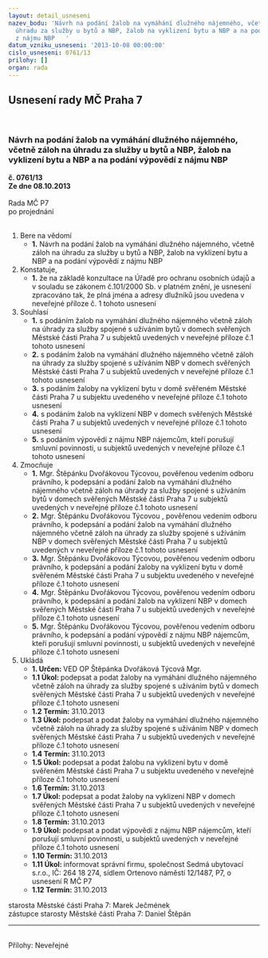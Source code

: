 ```yaml
---
layout: detail_usneseni
nazev_bodu: 'Návrh na podání žalob na vymáhání dlužného nájemného, včetně záloh na
  úhradu za služby u bytů a NBP, žalob na vyklizení bytu a NBP a na podání výpovědí
  z nájmu NBP   '
datum_vzniku_usneseni: '2013-10-08 00:00:00'
cislo_usneseni: 0761/13
prilohy: []
organ: rada
---
```

<div id="ucUsn_pList" class="usn">
	<span><h2>Usnesení rady MČ Praha 7 </h2>
<br></span><div class="standBody">
<span><h3>Návrh na podání žalob na vymáhání dlužného nájemného, včetně záloh na úhradu za služby u bytů a NBP, žalob na vyklizení bytu a NBP a na podání výpovědí z nájmu NBP   </h3></span><div class="center">
		<strong>č. 0761/13</strong><br>
	</div>
<div class="center">
		<strong>Ze dne 08.10.2013</strong><br><br>
	</div>Rada MČ P7<br> po projednání<br><br><ol>
<li>Bere na vědomí<ul><li>
<strong>1.</strong> Návrh na podání žalob na vymáhání dlužného nájemného, včetně záloh na úhradu za služby u bytů a NBP, žalob na vyklizení bytu a NBP a na podání výpovědí z nájmu NBP   </li></ul>
</li>
<li>Konstatuje,<ul><li>
<strong>1.</strong> že na základě konzultace na Úřadě pro ochranu osobních údajů a v souladu se zákonem č.101/2000 Sb. v platném znění, je usnesení zpracováno tak, že plná jména a adresy dlužníků jsou uvedena v neveřejné příloze č. 1 tohoto usnesení </li></ul>
</li>
<li>Souhlasí<ul>
<li>
<strong>1.</strong> s podáním žalob na vymáhání dlužného nájemného včetně záloh na úhrady za služby spojené s užíváním bytů v domech svěřených Městské části Praha 7 u subjektů uvedených v neveřejné příloze č.1 tohoto usnesení</li>
<li>
<strong>2.</strong> s podáním žalob na vymáhání dlužného nájemného včetně záloh na úhrady za služby spojené s užíváním NBP v domech svěřených Městské části Praha 7 u subjektů uvedených v neveřejné příloze č.1 tohoto usnesení</li>
<li>
<strong>3.</strong> s podáním žaloby na vyklizení bytu v domě svěřeném Městské části Praha 7 u subjektu uvedeného v neveřejné příloze č.1 tohoto usnesení</li>
<li>
<strong>4.</strong> s podáním žalob na vyklizení NBP v domech svěřených Městské části Praha 7 u subjektů uvedených v neveřejné příloze č.1 tohoto usnesení</li>
<li>
<strong>5.</strong> s podáním výpovědí z nájmu NBP nájemcům, kteří porušují smluvní povinnosti, u subjektů uvedených v neveřejné příloze č.1 tohoto usnesení </li>
</ul>
</li>
<li>Zmocňuje<ul>
<li>
<strong>1.</strong> Mgr. Štěpánku Dvořákovou Týcovou, pověřenou vedením odboru právního,          k podepsání a podání žalob na vymáhání dlužného nájemného včetně záloh na úhrady za služby spojené s užíváním bytů v domech svěřených Městské části Praha 7 u subjektů uvedených v neveřejné příloze č.1 tohoto usnesení</li>
<li>
<strong>2.</strong> Mgr. Štěpánku Dvořákovou Týcovou , pověřenou vedením odboru právního, k podepsání a podání žalob na vymáhání dlužného nájemného včetně záloh na úhrady za služby spojené s užíváním NBP v domech svěřených Městské části Praha 7 u subjektů uvedených v neveřejné příloze č.1 tohoto usnesení</li>
<li>
<strong>3.</strong> Mgr. Štěpánku Dvořákovou Týcovou, pověřenou vedením odboru právního, k podepsání a podání žaloby na vyklizení bytu v domě svěřeném Městské části Praha 7 u subjektu uvedeného v neveřejné příloze č.1 tohoto usnesení</li>
<li>
<strong>4.</strong> Mgr. Štěpánku Dvořákovou Týcovou, pověřenou vedením odboru právního, k podepsání a  podání žalob na vyklizení NBP v domech svěřených Městské části Praha 7 u subjektů uvedených v neveřejné příloze č.1 tohoto usnesení</li>
<li>
<strong>5.</strong> Mgr. Štěpánku Dvořákovou Týcovou, pověřenou vedením odboru právního, k podepsání a podání výpovědí z nájmu NBP nájemcům, kteří porušují smluvní povinnosti, u subjektů uvedených v neveřejné příloze č.1 tohoto usnesení </li>
</ul>
</li>
<li>Ukládá<ul>
<li>
<strong>1. Určen: </strong>VED OP Štěpánka Dvořáková Týcová Mgr.</li>
<li>
<strong>1.1 Úkol: </strong>podepsat a podat žaloby na vymáhání dlužného nájemného včetně záloh na úhrady za služby spojené s užíváním bytů v domech svěřených Městské části Praha 7 u subjektů uvedených v neveřejné příloze č.1 tohoto usnesení</li>
<li>
<strong>1.2 Termín: </strong>31.10.2013</li>
<li>
<strong>1.3 Úkol: </strong>podepsat a podat žaloby na vymáhání dlužného nájemného včetně záloh na úhrady za služby spojené s užíváním NBP v domech svěřených Městské části Praha 7 u subjektů uvedených v neveřejné příloze č.1 tohoto usnesení </li>
<li>
<strong>1.4 Termín: </strong>31.10.2013</li>
<li>
<strong>1.5 Úkol: </strong>podepsat a podat  žalobu na vyklizení bytu v domě svěřeném Městské části Praha 7 u subjektu uvedeného v neveřejné příloze č.1 tohoto usnesení </li>
<li>
<strong>1.6 Termín: </strong>31.10.2013</li>
<li>
<strong>1.7 Úkol: </strong>podepsat a podat žaloby na vyklizení NBP v domech svěřených Městské části Praha 7 u subjektů uvedených v neveřejné příloze č.1 tohoto usnesení </li>
<li>
<strong>1.8 Termín: </strong>31.10.2013</li>
<li>
<strong>1.9 Úkol: </strong>podepsat a podat  výpovědi z nájmu NBP nájemcům, kteří porušují smluvní povinnosti, u subjektů uvedených v neveřejné příloze č.1 tohoto usnesení </li>
<li>
<strong>1.10 Termín: </strong>31.10.2013</li>
<li>
<strong>1.11 Úkol: </strong>informovat správní firmu, společnost Sedmá ubytovací s.r.o., IČ: 264 18 274, sídlem Ortenovo náměstí 12/1487, P7, o usnesení R MČ P7 </li>
<li>
<strong>1.12 Termín: </strong>31.10.2013</li>
</ul>
</li>
</ol>starosta Městské části Praha 7: Marek Ječmének<br>zástupce starosty Městské části Praha 7: Daniel Štěpán <hr>
<br>Přílohy: Neveřejné</div>
</div>